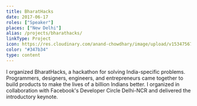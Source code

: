 ```yaml
---
title: BharatHacks
date: 2017-06-17
roles: ["Speaker"]
places: ["New Delhi"]
alias: /projects/bharathacks/
linkType: Project
icon: https://res.cloudinary.com/anand-chowdhary/image/upload/v1534756746/icons/bharathacks.png
color: "#347b34"
type: content
---
```


I organized BharatHacks, a hackathon for solving India-specific problems. Programmers, designers, engineers, and entrepreneurs came together to build products to make the lives of a billion Indians better. I organized in collaboration with Facebook's Developer Circle Delhi-NCR and delivered the introductory keynote.